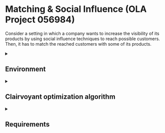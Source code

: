 # Matching & Social Influence (OLA Project 056984)
Consider a setting in which a company wants to increase the visibility of its products by using social influence techniques to reach possible customers. Then, it has to match the reached customers with some of its products.


<details>
  <summary><h2>Environment</h2></summary>
  <br>
  We assume that a round corresponds to one day. The network of customers is organized in a graph defined by:
<ul>
<li>a set of 30 customers;</li>
<li>a set of edges connecting the customers. These edges describe the influence among the customers; we assume that only ~10% (50) of the possible edges are present;</li>
<li>each edge has a possibly different activation probability;</li>
<li>for each user, two binary features can be observed by the company,  call them F1 and F2; </li>
<li>customers can be of three different classes according to these features, call them C1, C2, C3;</li> 
<li>these three classes differ in terms of the reward of matching the customer with the items;</li>
<li>at each round, the company can choose three seeds to activate in the social network.</li>
</ul>
<br>
Moreover, the company has three classes of products D1, D2, and D3, and:
<ul>
<li>for every product of type Dj and class of customer Ci, specify a reward distribution F(Dj, Ci) of matching the product “j” with the customer “i”;</li>
<li>each reward distribution is a Gaussian distribution;</li>
<li>
for every product of type Dj, specify the number of units of this product; each type of product has 3 units;</li>
<li>
each unit of product can be matched only with one customer, and each customer can be matched with a single product.</li>
</ul>

The time horizon to use in the experiments is 365 rounds long. At each round, after the set of seeds is selected, the information cascade and matching is repeated sufficiently many times.

 </details>



<details>
  <summary><h2>Clairvoyant optimization algorithm</h2></summary>
  Consider the case in which the company can directly observe the type of each customer Ci. The objective function to maximize is defined as the sum of the expected reward of the couples of matched customers to products. In particular, for each influenced customer of type Ci matched with a product of type Di the reward is the expected value of the distribution F(Dj, Ci).

The optimization algorithm that we suggest is divided into two steps:
<ol>
<li>Find the node that, when it is a seed, gives the highest marginal increase in the number of total activated nodes. Then, fix it as a seed and find the one among the remaining ones that, when added, gives the highest increase. Repeat the same procedure also for the last node. This is called the <b>greedy algorithm</b>. When looking for the nodes that give the highest increase in the number of total activated nodes, simulate the social influence process by using a <b>Monte Carlo technique</b> with a sufficiently large number of runs.</li>
<li>
When the optimal set of seeds is fixed, compute the value of the optimum by simulating multiple runs of the social influence process and, for each set of activated nodes, <b>compute the value of the optimal matching</b>. The value of the optimum is computed as an expectation over these runs. If there are more activated users than products, define an opportune number of dummy items such that the total number of items equals the number of users. There is no reward when a user of any class is matched with a dummy item. The case in which there are more items than users can be handled in a similar way.
</li>
</ol>
</details>


<details>
  <summary><h2>Requirements</h2></summary>
    <ul>
      <li><details>
        <summary><h3>Step 0: Motivations and environment design</h3></summary>
        Imagine and motivate a realistic application fitting with the scenario above. Describe all the parameters needed to build the simulator.
        </details></li>
      <li>
      <details>
        <summary> <h3>Step 1: Learning for social influence</h3>
        </summary>
        Assume that all the properties of the graph are known except for the edge activation probabilities. Apply the greedy algorithm to the problem of maximizing the expected number of activated customers, where each edge activation probability is replaced with its upper confidence bound (in a <b>UCB1-like fashion</b>). Furthermore, apply the <p>greedy algorithm</p> to the same problem when estimating edge activation probabilities with Beta distributions and sampling is used (in a <p>TS-like fashion</p>). Report the plots with the average (over a sufficiently large number of runs) value and standard deviation of the cumulative regret, cumulative reward, instantaneous regret, and instantaneous reward.
        </details>
      </li>
      <li>
      <details>
        <summary>
        <h3>Step 2: Learning for matching</h3> 
        </summary>
        Consider the case in which the company can observe the type of each customer Ci. Moreover, assume that the set of seeds is fixed to the optimal solution found when the activation probabilities are known. On the other hand, suppose that the reward distributions F(Dj, Ci) for the matching are unknown. Apply an <b>upper confidence bound matching algorithm</b>in which the value of a matching is substituted with its upper confidence bound. Do the same using a <b>TS-like algorithm</b>. Report the plots with the average (over a sufficiently large number of runs) value and standard deviation of the cumulative regret, cumulative reward, instantaneous regret, and instantaneous reward.
        </details>
      </li>
      <li>
      <details>
        <summary>
          <h3>Step 3: Learning for joint social influence and matching</h3>
        </summary>
        Consider the case in which the company can observe the type of each customer Ci.  Moreover, assume that both the edge activation probabilities and reward distributions F(Dj, Ci) are unknown. Apply jointly the <b>greedy algorithm</b> (for influence maximization) and the matching algorithm using upper confidence bound in place of the edge activation probabilities and the expected reward of each match.  Apply jointly the greedy algorithm (for influence maximization) and the <b>matching algorithm using the TS algorithm</b> to estimate the edge activation probabilities and the expected reward of each match. Report the plots of the average value and standard deviation of the cumulative regret, cumulative reward, instantaneous regret, and instantaneous reward.
        </details>
      </li>
      <li>
      <details>
        <summary>
        <h3>Step 4: Contexts and their generation</h3>
        </summary>
        Consider the case in which the company cannot observe the type of each customer Ci, but only the features F1 and F2. Moreover, no information about the edge activation probabilities and the reward distributions F(Dj, Ci) is known beforehand. The <b>structure of the contexts is not known beforehand and needs to be learned from data</b>. Important remark: the learner does not know how many contexts there are, while it can only observe the features and data associated with the features. <b>Apply the UCB and TS algorithms (as in Step 3) paired with a context generation algorithm</b>, reporting the plots with the average (over a sufficiently large number of runs) value and standard deviation of the cumulative regret, cumulative reward, instantaneous regret, and instantaneous reward. Apply the context generation algorithms every two weeks of the simulation. Compare the performance of the designed algorithm with the one in Step 3 (that can observe the context).
        </details>
        </li>
        <li>
        <details>
        <summary>
          <h3>Step 5: Dealing with non-stationary environments with two abrupt changes</h3>
        </summary>
                        Assume that all the properties of the graph are known except for the edge activation probabilities. Assume that the edge activation probabilities are non-stationary, being <b>subject to seasonal phases (3 different phases spread over 365 days).</b> Provide motivation for the phases. Apply the <b>greedy algorithm</b> to the problem of maximizing the expected number of activated customers, where each edge activation probability is replaced with its <b>upper confidence bound (in a UCB1-like fashion)</b>. Moreover, apply two non-stationary flavors of the algorithm. The <b>first one is passive and exploits a sliding window</b>, while the second one is active and exploits a <b>change detection test</b>. Provide a sensitivity analysis of the algorithms, evaluating different values of the length of the sliding window in the first case and different values for the parameters of the change detection test in the second case. Report the plots of the average value and standard deviation of the cumulative regret, cumulative reward, instantaneous regret, and instantaneous reward.
        </details>
      </li>
      <li>
      <details>
        <summary>
          <h3>Step 6: Dealing with non-stationary environments with many abrupt changes</h3>
        </summary>
        Develop the EXP3 algorithm, which is devoted to dealing with adversarial settings. This algorithm is also used to deal with non-stationary settings when no information about the specific form of non-stationarity is known beforehand. Consider a simplified version of Step 5  in which the company chooses a single seed to activate in the social network at each round. First, apply the EXP3 algorithm and the algorithms designed in Step 5 to this simplified version of the setting. The expected result is that EXP3 performs much worse than the two non-stationary versions of UCB1. Subsequently, consider a different non-stationary setting with a higher non-stationarity degree. Such a degree can be modeled by having a large number of phases that frequently change. In particular, consider 5 phases, each one associated with a different optimal price, and these phases cyclically change with a high frequency. In this new setting, apply EXP3, UCB1, and the two non-stationary flavors of UBC1. The expected result is that EXP3 outperforms the non-stationary flavors of UCB1.
        </details>
      </li>
    </ul>
    </details>
</details>




